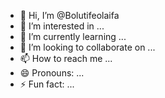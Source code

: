 - 👋 Hi, I’m @Bolutifeolaifa
- 👀 I’m interested in ...
- 🌱 I’m currently learning ...
- 💞️ I’m looking to collaborate on ...
- 📫 How to reach me ...
- 😄 Pronouns: ...
- ⚡ Fun fact: ...

<!---
Bolutifeolaifa/Bolutifeolaifa is a ✨ special ✨ repository because its `README.md` (this file) appears on your GitHub profile.
You can click the Preview link to take a look at your changes.
--->
